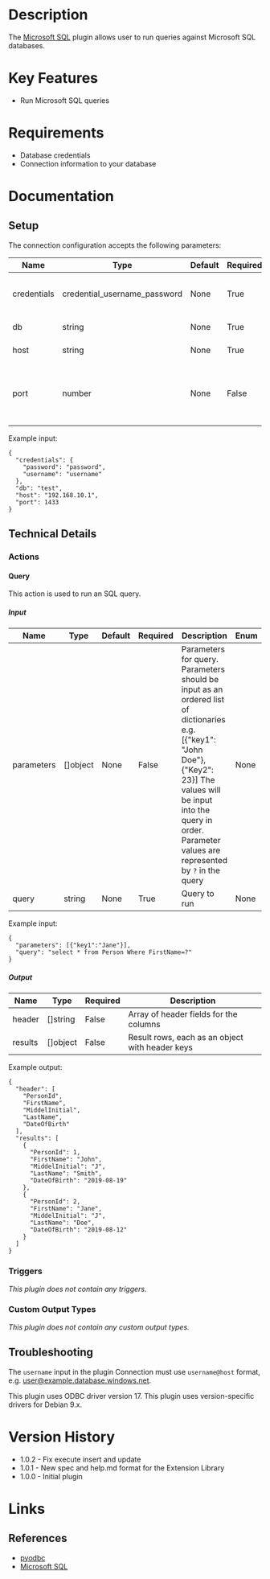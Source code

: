 # Description

The [Microsoft SQL](https://www.microsoft.com/en-us/sql-server/default.aspx) plugin allows user to run queries against Microsoft SQL databases.

# Key Features

* Run Microsoft SQL queries

# Requirements

* Database credentials
* Connection information to your database

# Documentation

## Setup

The connection configuration accepts the following parameters:

|Name|Type|Default|Required|Description|Enum|Example|
|----|----|-------|--------|-----------|----|-------|
|credentials|credential_username_password|None|True|Database username and password|None|None|
|db|string|None|True|Database name|None|None|
|host|string|None|True|Database hostname|None|None|
|port|number|None|False|Database port. Port 1433 will be used if this is left blank|None|None|

Example input:

```
{
  "credentials": {
    "password": "password",
    "username": "username"
  },
  "db": "test",
  "host": "192.168.10.1",
  "port": 1433
}
```

## Technical Details

### Actions

#### Query

This action is used to run an SQL query.

##### Input

|Name|Type|Default|Required|Description|Enum|Example|
|----|----|-------|--------|-----------|----|-------|
|parameters|[]object|None|False|Parameters for query. Parameters should be input as an ordered list of dictionaries e.g. [{"key1": "John Doe"},{"Key2": 23}] The values will be input into the query in order. Parameter values are represented by `?` in the query|None|None|
|query|string|None|True|Query to run|None|None|

Example input:

```
{
  "parameters": [{"key1":"Jane"}],
  "query": "select * from Person Where FirstName=?"
}
```

##### Output

|Name|Type|Required|Description|
|----|----|--------|-----------|
|header|[]string|False|Array of header fields for the columns|
|results|[]object|False|Result rows, each as an object with header keys|

Example output:

```
{
  "header": [
    "PersonId",
    "FirstName",
    "MiddelInitial",
    "LastName",
    "DateOfBirth"
  ],
  "results": [
    {
      "PersonId": 1,
      "FirstName": "John",
      "MiddelInitial": "J",
      "LastName": "Smith",
      "DateOfBirth": "2019-08-19"
    },
    {
      "PersonId": 2,
      "FirstName": "Jane",
      "MiddelInitial": "J",
      "LastName": "Doe",
      "DateOfBirth": "2019-08-12"
    }
  ]
}
```

### Triggers

_This plugin does not contain any triggers._

### Custom Output Types

_This plugin does not contain any custom output types._

## Troubleshooting

The `username` input in the plugin Connection must use `username@host` format,
e.g. user@example.database.windows.net.

This plugin uses ODBC driver version 17.
This plugin uses version-specific drivers for Debian 9.x.

# Version History

* 1.0.2 - Fix execute insert and update
* 1.0.1 - New spec and help.md format for the Extension Library
* 1.0.0 - Initial plugin

# Links

## References

* [pyodbc](https://github.com/mkleehammer/pyodbc/wiki)
* [Microsoft SQL](https://www.microsoft.com/en-us/sql-server/default.aspx)

